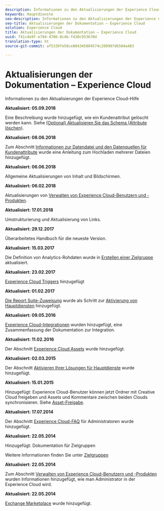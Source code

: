 ```yaml
---
description: Informationen zu den Aktualisierungen der Experience Cloud-Hilfe
keywords: Hauptdienste
seo-description: Informationen zu den Aktualisierungen der Experience Cloud-Hilfe
seo-title: Aktualisierungen der Dokumentation – Experience Cloud
solution: Experience Cloud
title: Aktualisierungen der Dokumentation – Experience Cloud
uuid: f41c4e9f-e784-4706-8c4b-f430c953670d
translation-type: ht
source-git-commit: af5339fe58ce884345804574c209907d6504a483

---
```



# Aktualisierungen der Dokumentation – Experience Cloud

Informationen zu den Aktualisierungen der Experience Cloud-Hilfe

**Aktualisiert: 05.09.2018**

Eine Beschreibung wurde hinzugefügt, wie ein Kundenattribut gelöscht werden kann. Siehe [(Optional) Aktualisieren Sie das Schema (Attribute löschen)](attributes/t-crs-usecase.md#task_6568898BB7C44A42ABFB86532B89063C).

**Aktualisiert: 08.06.2018**

Zum Abschnitt [Informationen zur Datendatei und den Datenquellen für Kundenattribute](attributes/crs-data-file.md#concept_DE908F362DF24172BFEF48E1797DAF19) wurde eine Anleitung zum Hochladen mehrerer Dateien hinzugefügt.

**Aktualisiert: 06.06.2018**

Allgemeine Aktualisierungen von Inhalt und Bildschirmen.

**Aktualisiert: 06.02.2018**

Aktualisierungen von [Verwalten von Experience Cloud-Benutzern und -Produkten](admin-getting-started/admin-getting-started.md#topic_3FCB4099640647E3B2411ADBFCE81909).

**Aktualisiert: 17.01.2018**

Umstrukturierung und Aktualisierung von Links.

**Aktualisiert: 29.12.2017**

Überarbeitetes Handbuch für die neueste Version.

**Aktualisiert: 15.03.2017**

Die Definition von Analytics-Rohdaten wurde in [Erstellen einer Zielgruppe](audience-library/t-audience-create.md#task_37F407F58BF9459493BB8E968CDFE737) aktualisiert.

**Aktualisiert: 23.02.2017**

[Experience Cloud Triggers](activation/triggers.md#concept_887B30241B3E4DB0A2553B2996E2D4FB) hinzugefügt

**Aktualisiert: 01.02.2017**

[Die Report Suite-Zuweisung](core-services/core-services.md#concept_apg_zq2_rw) wurde als Schritt zur [Aktivierung von Hauptdiensten](core-services/core-services.md#concept_07ED1D5C64234E77976E6D572E78FB9C) hinzugefügt.

**Aktualisiert: 09.05.2016**

[Experience Cloud-Integrationen](marketing-cloud-integrations.md#concept_9E6D3E37D1E3452E8CCCFA92AF034F90) wurden hinzugefügt, eine Zusammenfassung der Dokumentation zur Integration.

**Aktualisiert: 11.02.2016**

Der Abschnitt [Experience Cloud Assets](experience-cloud-assets/experience-cloud-assets.md#concept_DDA5224C907D4A4F817D795DA0ED64D0) wurde hinzugefügt.

**Aktualisiert: 02.03.2015**

Der Abschnitt [Aktivieren Ihrer Lösungen für Hauptdienste](core-services/core-services.md#concept_07ED1D5C64234E77976E6D572E78FB9C) wurde hinzugefügt.

**Aktualisiert: 15.01.2015**

Hinzugefügt: Experience Cloud-Benutzer können jetzt Ordner mit Creative Cloud freigeben und Assets und Kommentare zwischen beiden Clouds synchronisieren. Siehe  [Asset-Freigabe](experience-cloud-assets/creative-cloud.md#concept_3E5A34C3459047D5965F900788A9BA68).

**Aktualisiert: 17.07.2014**

Der Abschnitt [Experience Cloud-FAQ](admin-getting-started/faq.md#concept_13219B4E51784577B6FF78AAA203DE91) für Administratoren wurde hinzugefügt.

**Aktualisiert: 22.05.2014**

Hinzugefügt: Dokumentation für Zielgruppen

Weitere Informationen finden Sie unter [Zielgruppen](audience-library/audience-library.md#topic_679810123CAA4E0CA4FA3417FB0100C7)

**Aktualisiert: 22.05.2014**

Zum Abschnitt [Verwalten von Experience Cloud-Benutzern und -Produkten](admin-getting-started/admin-getting-started.md#topic_3FCB4099640647E3B2411ADBFCE81909) wurden Informationen hinzugefügt, wie man Administrator in der Experience Cloud wird.

**Aktualisiert: 22.05.2014**

[Exchange Marketplace](exchange.md#concept_E07F16F070544B82B56527A845C41D59) wurde hinzugefügt.
